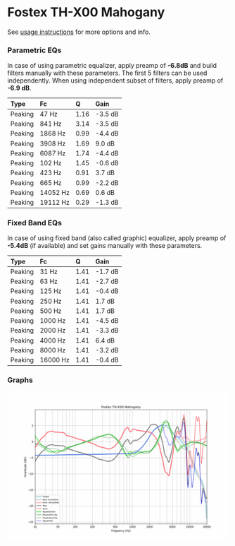 # Fostex TH-X00 Mahogany
See [usage instructions](https://github.com/jaakkopasanen/AutoEq#usage) for more options and info.

### Parametric EQs
In case of using parametric equalizer, apply preamp of **-6.8dB** and build filters manually
with these parameters. The first 5 filters can be used independently.
When using independent subset of filters, apply preamp of **-6.9 dB**.

| Type    | Fc       |    Q | Gain    |
|:--------|:---------|:-----|:--------|
| Peaking | 47 Hz    | 1.16 | -3.5 dB |
| Peaking | 841 Hz   | 3.14 | -3.5 dB |
| Peaking | 1868 Hz  | 0.99 | -4.4 dB |
| Peaking | 3908 Hz  | 1.69 | 9.0 dB  |
| Peaking | 6087 Hz  | 1.74 | -4.4 dB |
| Peaking | 102 Hz   | 1.45 | -0.6 dB |
| Peaking | 423 Hz   | 0.91 | 3.7 dB  |
| Peaking | 665 Hz   | 0.99 | -2.2 dB |
| Peaking | 14052 Hz | 0.69 | 0.6 dB  |
| Peaking | 19112 Hz | 0.29 | -1.3 dB |

### Fixed Band EQs
In case of using fixed band (also called graphic) equalizer, apply preamp of **-5.4dB**
(if available) and set gains manually with these parameters.

| Type    | Fc       |    Q | Gain    |
|:--------|:---------|:-----|:--------|
| Peaking | 31 Hz    | 1.41 | -1.7 dB |
| Peaking | 63 Hz    | 1.41 | -2.7 dB |
| Peaking | 125 Hz   | 1.41 | -0.4 dB |
| Peaking | 250 Hz   | 1.41 | 1.7 dB  |
| Peaking | 500 Hz   | 1.41 | 1.7 dB  |
| Peaking | 1000 Hz  | 1.41 | -4.5 dB |
| Peaking | 2000 Hz  | 1.41 | -3.3 dB |
| Peaking | 4000 Hz  | 1.41 | 6.4 dB  |
| Peaking | 8000 Hz  | 1.41 | -3.2 dB |
| Peaking | 16000 Hz | 1.41 | -0.4 dB |

### Graphs
![](./Fostex%20TH-X00%20Mahogany.png)